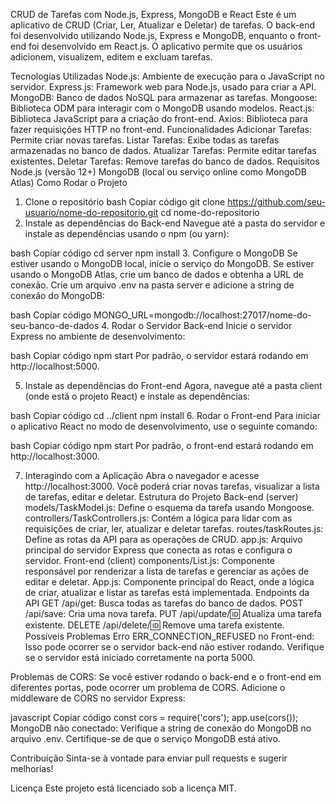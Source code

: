 CRUD de Tarefas com Node.js, Express, MongoDB e React
Este é um aplicativo de CRUD (Criar, Ler, Atualizar e Deletar) de tarefas. O back-end foi desenvolvido utilizando Node.js, Express e MongoDB, enquanto o front-end foi desenvolvido em React.js. O aplicativo permite que os usuários adicionem, visualizem, editem e excluam tarefas.

Tecnologias Utilizadas
Node.js: Ambiente de execução para o JavaScript no servidor.
Express.js: Framework web para Node.js, usado para criar a API.
MongoDB: Banco de dados NoSQL para armazenar as tarefas.
Mongoose: Biblioteca ODM para interagir com o MongoDB usando modelos.
React.js: Biblioteca JavaScript para a criação do front-end.
Axios: Biblioteca para fazer requisições HTTP no front-end.
Funcionalidades
Adicionar Tarefas: Permite criar novas tarefas.
Listar Tarefas: Exibe todas as tarefas armazenadas no banco de dados.
Atualizar Tarefas: Permite editar tarefas existentes.
Deletar Tarefas: Remove tarefas do banco de dados.
Requisitos
Node.js (versão 12+)
MongoDB (local ou serviço online como MongoDB Atlas)
Como Rodar o Projeto
1. Clone o repositório
bash
Copiar código
git clone https://github.com/seu-usuario/nome-do-repositorio.git
cd nome-do-repositorio
2. Instale as dependências do Back-end
Navegue até a pasta do servidor e instale as dependências usando o npm (ou yarn):

bash
Copiar código
cd server
npm install
3. Configure o MongoDB
Se estiver usando o MongoDB local, inicie o serviço do MongoDB.
Se estiver usando o MongoDB Atlas, crie um banco de dados e obtenha a URL de conexão.
Crie um arquivo .env na pasta server e adicione a string de conexão do MongoDB:

bash
Copiar código
MONGO_URL=mongodb://localhost:27017/nome-do-seu-banco-de-dados
4. Rodar o Servidor Back-end
Inicie o servidor Express no ambiente de desenvolvimento:

bash
Copiar código
npm start
Por padrão, o servidor estará rodando em http://localhost:5000.

5. Instale as dependências do Front-end
Agora, navegue até a pasta client (onde está o projeto React) e instale as dependências:

bash
Copiar código
cd ../client
npm install
6. Rodar o Front-end
Para iniciar o aplicativo React no modo de desenvolvimento, use o seguinte comando:

bash
Copiar código
npm start
Por padrão, o front-end estará rodando em http://localhost:3000.

7. Interagindo com a Aplicação
Abra o navegador e acesse http://localhost:3000.
Você poderá criar novas tarefas, visualizar a lista de tarefas, editar e deletar.
Estrutura do Projeto
Back-end (server)
models/TaskModel.js: Define o esquema da tarefa usando Mongoose.
controllers/TaskControllers.js: Contém a lógica para lidar com as requisições de criar, ler, atualizar e deletar tarefas.
routes/taskRoutes.js: Define as rotas da API para as operações de CRUD.
app.js: Arquivo principal do servidor Express que conecta as rotas e configura o servidor.
Front-end (client)
components/List.js: Componente responsável por renderizar a lista de tarefas e gerenciar as ações de editar e deletar.
App.js: Componente principal do React, onde a lógica de criar, atualizar e listar as tarefas está implementada.
Endpoints da API
GET /api/get: Busca todas as tarefas do banco de dados.
POST /api/save: Cria uma nova tarefa.
PUT /api/update/:id: Atualiza uma tarefa existente.
DELETE /api/delete/:id: Remove uma tarefa existente.
Possíveis Problemas
Erro ERR_CONNECTION_REFUSED no Front-end: Isso pode ocorrer se o servidor back-end não estiver rodando. Verifique se o servidor está iniciado corretamente na porta 5000.

Problemas de CORS: Se você estiver rodando o back-end e o front-end em diferentes portas, pode ocorrer um problema de CORS. Adicione o middleware de CORS no servidor Express:

javascript
Copiar código
const cors = require('cors');
app.use(cors());
MongoDB não conectado: Verifique a string de conexão do MongoDB no arquivo .env. Certifique-se de que o serviço MongoDB está ativo.

Contribuição
Sinta-se à vontade para enviar pull requests e sugerir melhorias!

Licença
Este projeto está licenciado sob a licença MIT.
